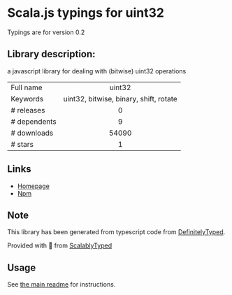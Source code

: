 
# Scala.js typings for uint32

Typings are for version 0.2

## Library description:
a javascript library for dealing with (bitwise) uint32 operations

|                    |                 |
| ------------------ | :-------------: |
| Full name          | uint32 |
| Keywords           | uint32, bitwise, binary, shift, rotate |
| # releases         | 0 |
| # dependents       | 9 |
| # downloads        | 54090 |
| # stars            | 1 |

## Links
- [Homepage](https://www.github.com/fxa/uint32.js)
- [Npm](https://www.npmjs.com/package/uint32)
    


## Note
This library has been generated from typescript code from [DefinitelyTyped](https://definitelytyped.org).

Provided with :purple_heart: from [ScalablyTyped](https://github.com/oyvindberg/ScalablyTyped)

## Usage
See [the main readme](../../readme.md) for instructions.


